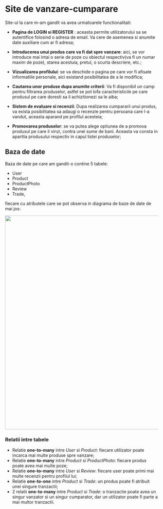 # Site de vanzare-cumparare
Site-ul la care m-am gandit va avea urmatoarele functionalitati:

- **Pagina de LOGIN si REGISTER** : aceasta permite utilizatorului sa se autentifice folosind o adresa de email. Va cere de asemenea si anumite date auxiliare cum ar fi adresa;
    
- **Introducerea unui produs care va fi dat spre vanzare**: aici, se vor introduce mai intai o serie de poze cu obiectul respectiv(va fi un numar maxim de poze), starea acestuia, pretul, o scurta descriere, etc.;
    
- **Vizualizarea profilului**: se va deschide o pagina pe care vor fi afisate informatiile personale, aici existand posibilitatea de a le modifica;
    
- **Cautarea unor produse dupa anumite criterii**: Va fi disponibil un camp pentru filtrarea produselor, astfel se pot bifa caracteristicile pe care produsul pe care doresti sa il achizitionezi sa le aiba;
    
- **Sistem de evaluare si recenzii**: Dupa realizarea cumpararii unui produs, va exista posibilitatea sa adaugi o recenzie pentru persoana care l-a vandut, aceasta aparand pe profilul acesteia;
    
- **Promovarea produselor**: se va putea alege optiunea de a promova produsul pe care il vinzi, contra unei sume de bani. Aceasta va consta in aparitia produsului respectiv in capul listei produselor;
    
## Baza de date

Baza de date pe care am gandit-o contine 5 tabele:
- User
- Product
- ProductPhoto
- Review
- Trade,
  
fiecare cu atributele care se pot observa in diagrama de baze de date de mai jos:

<p align="center">
  <img src="https://github.com/CristianHoban/PS_Project/assets/126794626/f18d2729-1136-423c-b964-69e94696c426" width="700">
</p>

### Relatii intre tabele

- Relatie **one-to-many** intre *User* si *Product*: fiecare utilizator poate incarca mai multe produse spre vanzare;
- Relatie **one-to-many** intre *Product* si *ProductPhoto*: fiecare produs poate avea mai multe poze;
- Relatie **one-to-many** intre *User* si *Review*: fiecare user poate primi mai multe recenzii pentru profilul lui;
- Relatie **one-to-one** intre *Product* si *Trade*: un produs poate fi atribuit unei singure tranzactii;
- 2 relatii **one-to-many** intre *Product* si *Trade*: o tranzactie poate avea un singur vanzator si un singur cumparator, dar un utilizator poate fi parte a mai multor tranzactii.
